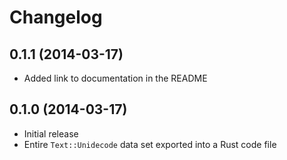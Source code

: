 # Changelog

## 0.1.1 (2014-03-17)

- Added link to documentation in the README

## 0.1.0 (2014-03-17)

- Initial release
- Entire `Text::Unidecode` data set exported into a Rust code file
